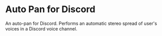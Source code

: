 # Auto Pan for Discord
An auto-pan for Discord. Performs an automatic stereo spread of user's voices in a Discord voice channel.
